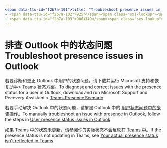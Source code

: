 ```yaml
---
<span data-ttu-id="f2b7a-101">title： "Troubleshoot presence issues in Outlook" ms.author： pebaum author： pebaum manager： troubleshoottv ms.date： 04/8/2021 ms.audience： Admin ms.topic： article ms.service： o365-administration ROBOTS： NOINDEX， NOFOLLOW localization_priority： Priority ms.collection： Adm_O365 ms.custom： (</span><span class="sxs-lookup"><span data-stu-id="f2b7a-101">title: "Troubleshoot presence issues in Outlook" ms.author: pebaum author: pebaum manager: scotv ms.date: 04/8/2021 ms.audience: Admin ms.topic: article ms.service: o365-administration ROBOTS: NOINDEX, NOFOLLOW localization_priority: Priority ms.collection: Adm_O365 ms.custom: (</span></span>
- <span data-ttu-id="f2b7a-102">9257</span><span class="sxs-lookup"><span data-stu-id="f2b7a-102">9257</span></span>
- <span data-ttu-id="f2b7a-103">9003349</span><span class="sxs-lookup"><span data-stu-id="f2b7a-103">9003349</span></span>
---
```


# <a name="troubleshoot-presence-issues-in-outlook"></a><span data-ttu-id="f2b7a-104">排查 Outlook 中的状态问题</span><span class="sxs-lookup"><span data-stu-id="f2b7a-104">Troubleshoot presence issues in Outlook</span></span>

<span data-ttu-id="f2b7a-105">若要诊断和更正 Outlook 中用户的状态问题，请下载并运行 Microsoft 支持和恢复助手> [Teams 状态方案。](https://aka.ms/SaRA-TeamsPresenceScenario)</span><span class="sxs-lookup"><span data-stu-id="f2b7a-105">To diagnose and correct issues with the presence status for a user in Outlook, download and run Microsoft Support and Recovery Assistant > [Teams Presence Scenario](https://aka.ms/SaRA-TeamsPresenceScenario).</span></span>

<span data-ttu-id="f2b7a-106">若要手动解决 Outlook 中的状态问题，请按照 Outlook 中的 [用户状态问题中的步骤操作](https://docs.microsoft.com/microsoftteams/troubleshoot/teams-im-presence/issues-with-presence-in-outlook)。</span><span class="sxs-lookup"><span data-stu-id="f2b7a-106">To manually troubleshoot an issue with presence in Outlook, follow the steps in [User presence status issues in Outlook](https://docs.microsoft.com/microsoftteams/troubleshoot/teams-im-presence/issues-with-presence-in-outlook).</span></span>

<span data-ttu-id="f2b7a-107">如果 Teams 中的状态未更新，请参阅你的实际状态不会反映在 [Teams 中](https://docs.microsoft.com/microsoftteams/troubleshoot/teams-im-presence/presence-not-show-actual-status)。</span><span class="sxs-lookup"><span data-stu-id="f2b7a-107">If the presence status is not updating in Teams, see [Your actual presence status isn't reflected in Teams](https://docs.microsoft.com/microsoftteams/troubleshoot/teams-im-presence/presence-not-show-actual-status).</span></span>
